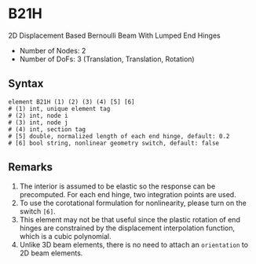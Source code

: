 # B21H

2D Displacement Based Bernoulli Beam With Lumped End Hinges

* Number of Nodes: 2
* Number of DoFs: 3 (Translation, Translation, Rotation)

## Syntax

```
element B21H (1) (2) (3) (4) [5] [6]
# (1) int, unique element tag
# (2) int, node i
# (3) int, node j
# (4) int, section tag
# [5] double, normalized length of each end hinge, default: 0.2
# [6] bool string, nonlinear geometry switch, default: false
```

## Remarks

1. The interior is assumed to be elastic so the response can be precomputed. For each end hinge, two integration points
   are used.
2. To use the corotational formulation for nonlinearity, please turn on the switch `[6]`.
3. This element may not be that useful since the plastic rotation of end hinges are constrained by the displacement
   interpolation function, which is a cubic polynomial.
4. Unlike 3D beam elements, there is no need to attach an `orientation` to 2D beam elements.
